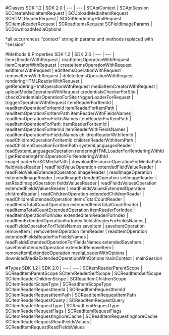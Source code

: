 #Classes
SDK 1.2 | SDK 2.0 |
--- | --- |
SCApiContext 							| SCApiSession 
SCCreateMediaItemRequest 		 		| SCUploadMediaItemRequest
SCHTMLReaderRequest 			 		| SCGetRenderingHtmlRequest
SCItemsReaderRequest 			 		| SCReadItemsRequest
SCFieldImageParams 				 		| SCDownloadMediaOptions

*all occurrences "context" string in params and methods replaced with "session"


#Methods & Properties
SDK 1.2 | SDK 2.0 |
--- | --- |
itemsReaderWithRequest			 		| readItemsOperationWithRequest
itemCreatorWithRequest			 		| createItemsOperationWithRequest
editItemsWithRequest             		| editItemsOperationWithRequest         
removeItemsWithRequest           		| deleteItemsOperationWithRequest       
renderingHTMLReaderWithRequest   		| getRenderingHtmlOperationWithRequest
mediaItemCreatorWithRequest      		| uploadMediaOperationWithRequest
credentialsCheckerForSite        		| checkCredentialsOperationForSite 
triggerLoaderForRequest          		| triggerOperationWithRequest
itemReaderForItemId				 		| readItemOperationForItemId
itemReaderForItemPath			 		| readItemOperationForItemPath
itemReaderWithFieldsNames		 		| readItemOperationForFieldsNames
itemReaderForItemPath 					| readItemOperationForPath:
itemReaderForItemId 					| readItemOperationForItemId
itemReaderWithFieldsNames				| readItemOperationForFieldsNames
childrenReaderWithItemId 				| readChildrenOperationForItemId
childrenReaderWithItemPath 				| readChildrenOperationForItemPath
systemLanguagesReader 					| readSystemLanguagesOperation
renderingHTMLLoaderForRenderingWithId 	| getRenderingHtmlOperationForRenderingWithId
imageLoaderForSCMediaPath 				| downloadResourceOperationForMediaPath
fieldValueReader 						| readFieldValueOperation
extendedFieldValueReader 				| readFieldValueExtendedOperation
imageReader 							| readImageOperation
extendedImageReader 					| readImageExtendedOperation
setImageReader 							| setReadImageOperation
fieldsValuesReader 						| readFieldsValuesOperation
extendedFieldsValuesReader 				| readFieldsValuesExtendedOperation
childrenReader							| readChildrenOperation
extendedChildrenReader					| readChildrenExtendedOperation
itemsTotalCountReader 					| readItemsTotalCountOperation
extendedItemsTotalCountReader 			| readItemsTotalCountExtendedOperation
itemReaderForIndex 						| readItemOperationForIndex
extendedItemReaderForIndex 				| readItemExtendedOperationForIndex
fieldsReaderForFieldsNames 				| readFieldsOperationForFieldsNames
saveItem 								| saveItemOperation
removeItem 								| removeItemOperation
itemReader 								| readItemOperation
extendedFieldsReaderForFieldsNames 		| readFieldsExtendedOperationForFieldsNames
extendedSaveItem  						| saveItemExtendedOperation
extendedRemoveItem  					| removeItemExtendedOperation
mediaLoaderWithOptions  				| downloadMediaExtendedOperationWithOptions
mainContext 							| mainSession


#Types
SDK 1.2 | SDK 2.0 |
--- | --- |
SCItemReaderParentScope 			| SCReadItemParentScope
SCItemReaderSelfScope 				| SCReadItemSelfScope
SCItemReaderChildrenScope 			| SCReadItemChildrenScope
SCItemReaderScopeType 				| SCReadItemScopeType
SCItemReaderRequestItemId 			| SCReadItemRequestItemId
SCItemReaderRequestItemPath 		| SCReadItemRequestItemPath
SCItemReaderRequestQuery 			| SCReadItemRequestQuery
SCItemReaderRequestType 			| SCReadItemRequestType
SCItemReaderRequestFlags 			| SCReadItemRequestFlags
SCItemReaderRequestIngnoreCache 	| SCReadItemRequestIngnoreCache
SCItemReaderRequestReadFieldsValues | SCReadItemRequestReadFieldsValues



